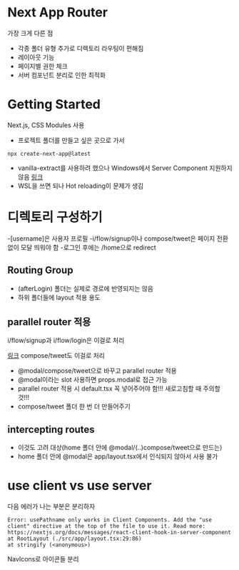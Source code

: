 # Next App Router
가장 크게 다른 점
- 각종 폴더 유형 추가로 디렉토리 라우팅이 편해짐
- 레이아웃 기능
- 페이지별 권한 체크
- 서버 컴포넌트 분리로 인한 최적화

# Getting Started
Next.js, CSS Modules 사용

- 프로젝트 폴더를 만들고 싶은 곳으로 가서
```
npx create-next-app@latest
```

- vanilla-extract를 사용하려 했으나 Windows에서 Server Component 지원하지 않음
[링크](https://github.com/vanilla-extract-css/vanilla-extract/issues/1086)
- WSL을 쓰면 되나 Hot reloading이 문제가 생김

# 디렉토리 구성하기
-[username]은 사용자 프로필
-i/flow/signup이나 compose/tweet은 페이지 전환 없이 모달 띄워야 함
-로그인 후에는 /home으로 redirect

## Routing Group
- (afterLogin) 폴더는 실제로 경로에 반영되지는 않음
- 하위 폴더들에 layout 적용 용도

## parallel router 적용
i/flow/signup과 i/flow/login은 이걸로 처리

[링크](https://nextjs.org/docs/app/building-your-application/routing/parallel-routes)
compose/tweet도 이걸로 처리
- @modal/compose/tweet으로 바꾸고 parallel router 적용
- @modal이라는 slot 사용하면 props.modal로 접근 가능
- parallel router 적용 시 default.tsx 꼭 넣어주어야 함!!!
새로고침할 때 주의할 것!!!
- compose/tweet 폴더 한 번 더 만들어주기

## intercepting routes
- 이것도 고려 대상(home 폴더 안에 @modal/(..)compose/tweet으로 만드는)
- home 폴더 안에 @modal은 app/layout.tsx에서 인식되지 않아서 사용 불가

# use client vs use server
다음 에러가 나는 부분은 분리하자
```
Error: usePathname only works in Client Components. Add the "use client" directive at the top of the file to use it. Read more: https://nextjs.org/docs/messages/react-client-hook-in-server-component   
at RootLayout (./src/app/layout.tsx:29:86)
at stringify (<anonymous>)
```
NavIcons로 아이콘들 분리
